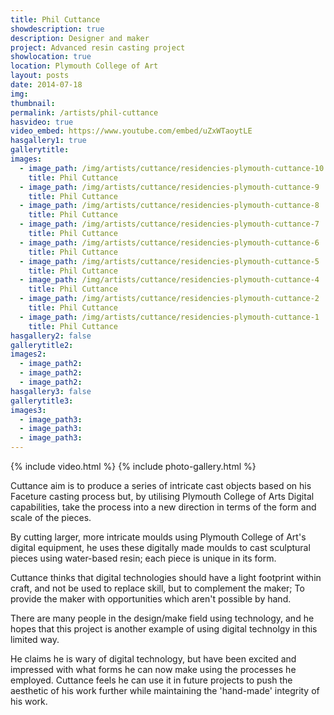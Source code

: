 ```yaml
---
title: Phil Cuttance
showdescription: true
description: Designer and maker
project: Advanced resin casting project
showlocation: true
location: Plymouth College of Art 
layout: posts
date: 2014-07-18
img: 
thumbnail: 
permalink: /artists/phil-cuttance
hasvideo: true
video_embed: https://www.youtube.com/embed/uZxWTaoytLE
hasgallery1: true   
gallerytitle: 
images:
  - image_path: /img/artists/cuttance/residencies-plymouth-cuttance-10
    title: Phil Cuttance
  - image_path: /img/artists/cuttance/residencies-plymouth-cuttance-9
    title: Phil Cuttance
  - image_path: /img/artists/cuttance/residencies-plymouth-cuttance-8
    title: Phil Cuttance
  - image_path: /img/artists/cuttance/residencies-plymouth-cuttance-7
    title: Phil Cuttance
  - image_path: /img/artists/cuttance/residencies-plymouth-cuttance-6
    title: Phil Cuttance
  - image_path: /img/artists/cuttance/residencies-plymouth-cuttance-5
    title: Phil Cuttance
  - image_path: /img/artists/cuttance/residencies-plymouth-cuttance-4
    title: Phil Cuttance
  - image_path: /img/artists/cuttance/residencies-plymouth-cuttance-2
    title: Phil Cuttance
  - image_path: /img/artists/cuttance/residencies-plymouth-cuttance-1
    title: Phil Cuttance   
hasgallery2: false       
gallerytitle2:  
images2:
  - image_path2: 
  - image_path2: 
  - image_path2: 
hasgallery3: false    
gallerytitle3:  
images3:
  - image_path3: 
  - image_path3: 
  - image_path3:    
---
```


{% include video.html %}
{% include photo-gallery.html %}

Cuttance aim is to produce a series of intricate cast objects based on his Faceture casting process but, by utilising Plymouth College of Arts Digital capabilities, take the process into a new direction in terms of the form and scale of the pieces.

By cutting larger, more intricate moulds using Plymouth College of Art's digital equipment, he uses these digitally made moulds to cast sculptural pieces using water-based resin; each piece is unique in its form.

Cuttance thinks that digital technologies should have a light footprint within craft, and not be used to replace skill, but to complement the maker; To provide the maker with opportunities which aren't possible by hand. 

There are many people in the design/make field using technology, and he hopes that this project is another example of using digital technolgy in this limited way. 

He claims he is wary of digital technology, but have been excited and impressed with what forms he can now make using the processes he employed. Cuttance feels he can use it in future projects to push the aesthetic of his work further while maintaining the 'hand-made' integrity of his work.






